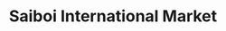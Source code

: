 ---
title: "Saiboi International Market"
url: /martinsburg/saiboi-international-market/
shop: Supermarkt
---